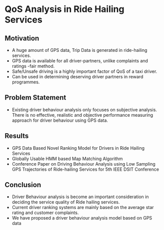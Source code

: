 # QoS Analysis in Ride Hailing Services

## Motivation
* A huge amount of GPS  data, Trip Data is generated in ride-hailing services.
* GPS data is available for all driver-partners, unlike complaints and ratings -fair method.
* Safe/Unsafe driving is a highly important factor of QoS of a taxi driver.
* Can be used in  determining deserving driver partners in reward programmes.

## Problem Statement
* Existing driver behaviour analysis only focuses on subjective analysis. There is no effective, realistic and objective performance measuring approach for driver behaviour using GPS data.
## Results
* GPS Data Based Novel Ranking Model for Drivers in Ride Hailing Services
* Globally Usable HMM based  Map Matching Algorithm
* Conference Paper on Driving Behaviour Analysis using Low Sampling GPS Trajectories of Ride-hailing Services for 5th IEEE DSIT Conference

## Conclusion
* Driver Behaviour analysis is become an important  consideration in deciding the service quality of Ride
hailing services.
* Current driver ranking systems are  mainly based on the average star rating and customer complaints.
* We have proposed a driver behaviour analysis model based on GPS data


